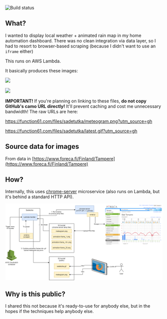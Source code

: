 ![Build status](https://github.com/joonas-fi/sadetutka/workflows/Build/badge.svg)

What?
-----

I wanted to display local weather + animated rain map in my home automation dashboard.
There was no clean integration via data layer, so I had to resort to browser-based
scraping (because I didn't want to use an `iframe` either)

This runs on AWS Lambda.

It basically produces these images:

![](https://function61.com/files/sadetutka/meteogram.png?utm_source=gh_camo)

![](https://function61.com/files/sadetutka/latest.gif?utm_source=gh_camo)

**IMPORTANT!** If you're planning on linking to these files, **do not copy GitHub's camo URL directly!**
It'll prevent caching and cost me unnecessary bandwidth! The raw URLs are here:

https://function61.com/files/sadetutka/meteogram.png?utm_source=gh

https://function61.com/files/sadetutka/latest.gif?utm_source=gh


Source data for images
----------------------

From data in [https://www.foreca.fi/Finland/Tampere](https://www.foreca.fi/Finland/Tampere)


How?
----

Internally, this uses [chrome-server](https://github.com/function61/chrome-server)
microservice (also runs on Lambda, but it's behind a standard HTTP API).

![](docs/drawing.png)


Why is this public?
-------------------

I shared this not because it's ready-to-use for anybody else, but in the hopes if the
techniques help anybody else.

